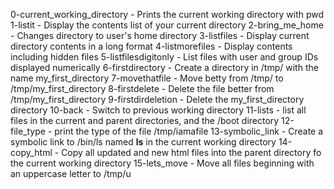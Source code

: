 0-current_working_directory - Prints the current working directory with pwd
1-listit - Display the contents list of your current directory
2-bring_me_home - Changes directory to user's home directory
3-listfiles - Display current directory contents in a long format
4-listmorefiles - Display contents including hidden files
5-listfilesdigitonly - List files with user and group IDs displayed numerically
6-firstdirectory - Create a directory in /tmp/ with the name my_first_directory
7-movethatfile - Move betty from /tmp/ to /tmp/my_first_directory
8-firstdelete - Delete the file better from /tmp/my_first_directory
9-firstdirdeletion - Delete the my_first_directory directory
10-back - Switch to previous working directory
11-lists - list all files in the current and parent directories, and the /boot directory
12-file_type - print the type of the file /tmp/iamafile
13-symbolic_link - Create a symbolic link to /bin/ls named __ls__ in the current working directory
14-copy_html - Copy all updated and new html files into the parent directory fo the current working directory
15-lets_move - Move all files beginning with an uppercase letter to /tmp/u
